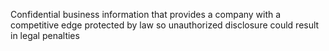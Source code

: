 Confidential business information that provides a company with a competitive edge
protected by law so unauthorized disclosure could result in legal penalties